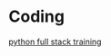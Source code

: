 # Coding
[python full stack training](https://intellimindz.com/python-full-stack-training-in-chennai/)
